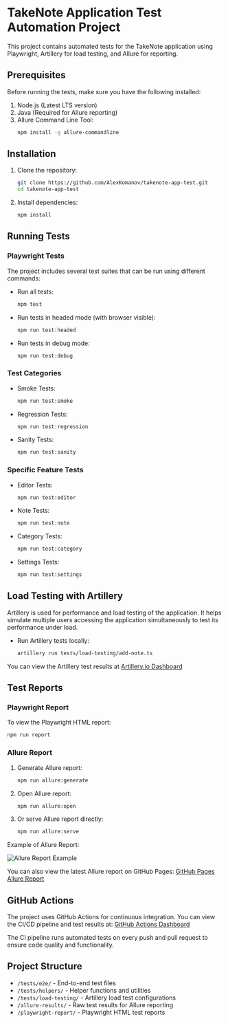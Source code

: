 # TakeNote Application Test Automation Project

This project contains automated tests for the TakeNote application using Playwright, Artillery for load testing, and Allure for reporting.

## Prerequisites

Before running the tests, make sure you have the following installed:

1. Node.js (Latest LTS version)
2. Java (Required for Allure reporting)
3. Allure Command Line Tool:
   ```bash
   npm install -g allure-commandline
   ```

## Installation

1. Clone the repository:
   ```bash
   git clone https://github.com/AlexKomanov/takenote-app-test.git
   cd takenote-app-test
   ```

2. Install dependencies:
   ```bash
   npm install
   ```

## Running Tests

### Playwright Tests

The project includes several test suites that can be run using different commands:

- Run all tests:
  ```bash
  npm test
  ```

- Run tests in headed mode (with browser visible):
  ```bash
  npm run test:headed
  ```

- Run tests in debug mode:
  ```bash
  npm run test:debug
  ```

### Test Categories

- Smoke Tests:
  ```bash
  npm run test:smoke
  ```

- Regression Tests:
  ```bash
  npm run test:regression
  ```

- Sanity Tests:
  ```bash
  npm run test:sanity
  ```

### Specific Feature Tests

- Editor Tests:
  ```bash
  npm run test:editor
  ```

- Note Tests:
  ```bash
  npm run test:note
  ```

- Category Tests:
  ```bash
  npm run test:category
  ```

- Settings Tests:
  ```bash
  npm run test:settings
  ```

## Load Testing with Artillery

Artillery is used for performance and load testing of the application. It helps simulate multiple users accessing the application simultaneously to test its performance under load.

- Run Artillery tests locally:
  ```bash
  artillery run tests/load-testing/add-note.ts
  ```

You can view the Artillery test results at [Artillery.io Dashboard](https://app.artillery.io/share/sh_ae456781bed86d44e40a22d746050448463275a9ec6d0e6f5bdc0114728ec6c8)

## Test Reports

### Playwright Report
To view the Playwright HTML report:
```bash
npm run report
```

### Allure Report
1. Generate Allure report:
   ```bash
   npm run allure:generate
   ```

2. Open Allure report:
   ```bash
   npm run allure:open
   ```

3. Or serve Allure report directly:
   ```bash
   npm run allure:serve
   ```

Example of Allure Report:

![Allure Report Example](./images/allure-report.png)

You can also view the latest Allure report on GitHub Pages:
[GitHub Pages Allure Report](https://alexkomanov.github.io/takenote-app-test/4/index.html)

## GitHub Actions

The project uses GitHub Actions for continuous integration. You can view the CI/CD pipeline and test results at:
[GitHub Actions Dashboard](https://github.com/AlexKomanov/takenote-app-test/actions)

The CI pipeline runs automated tests on every push and pull request to ensure code quality and functionality.

## Project Structure

- `/tests/e2e/` - End-to-end test files
- `/tests/helpers/` - Helper functions and utilities
- `/tests/load-testing/` - Artillery load test configurations
- `/allure-results/` - Raw test results for Allure reporting
- `/playwright-report/` - Playwright HTML test reports